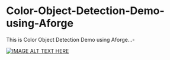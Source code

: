 # Color-Object-Detection-Demo-using-Aforge
This is Color Object Detection Demo using Aforge...-



[![IMAGE ALT TEXT HERE](https://img.youtube.com/vi/BjRFINu8Lm8/0.jpg)](https://www.youtube.com/watch?v=BjRFINu8Lm8)
